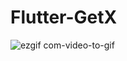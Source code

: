 # Flutter-GetX

![ezgif com-video-to-gif](https://user-images.githubusercontent.com/40123885/220713142-147d31e6-6006-43b7-93c8-0685070309d1.gif)
